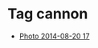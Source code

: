 <!--
title: Tag cannon
date: 2020-06-28T14:56:50.582Z
tags:
-->
# Tag cannon

 * [Photo 2014-08-20 17](95295040017.md)